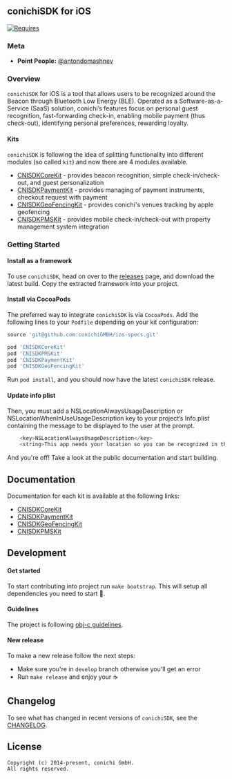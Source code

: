 ## conichiSDK for iOS

[![Requires](https://img.shields.io/badge/Requires-iOS%208+-blue.svg?style=flat)]()

### Meta
* __Point People:__ [@antondomashnev](https://github.com/Antondomashnev)

### Overview
`conichiSDK` for iOS is a tool that allows users to be recognized around the Beacon through Bluetooth Low Energy (BLE). Operated as a Software-as-a-Service (SaaS) solution, conichi’s features focus on personal guest recognition, fast-forwarding check-in, enabling mobile payment (thus check-out), identifying personal preferences, rewarding loyalty.

#### Kits

`conichiSDK` is following the idea of splitting functionality into different modules (so called `kit`) and now there are 4 modules available.

* [CNISDKCoreKit](https://github.com/conichiGMBH/ios-sdk/blob/master/CNISDKCoreKit/docs/CNISDKCoreKit.md) - provides beacon recognition, simple check-in/check-out, and guest personalization
* [CNISDKPaymentKit](https://github.com/conichiGMBH/ios-sdk/blob/master/CNISDKPaymentKit/docs/CNISDKPaymentKit.md) - provides managing of payment instruments, checkout request with payment
* [CNISDKGeoFencingKit](https://github.com/conichiGMBH/ios-sdk/blob/master/CNISDKGeoFencingKit/docs/CNISDKGeoFencingKit.md) - provides conichi's venues tracking by apple geofencing
* [CNISDKPMSKit](https://github.com/conichiGMBH/ios-sdk/blob/master/CNISDKPMSKit/docs/CNISDKPMSKit.md) - provides mobile check-in/check-out with property management system integration  

### Getting Started

#### Install as a framework

To use `conichiSDK`, head on over to the [releases](https://github.com/conichiGMBH/ios-sdk/releases) page, and download the latest build. Copy the extracted framework into your project.

#### Install via CocoaPods
The preferred way to integrate `conichiSDK` is via `CocoaPods`. Add the following lines to your `Podfile` depending on your kit configuration:
```ruby
source 'git@github.com:conichiGMBH/ios-specs.git'

pod 'CNISDKCoreKit'
pod 'CNISDKPMSKit'
pod 'CNISDKPaymentKit'
pod 'CNISDKGeoFencingKit'
```
Run `pod install`, and you should now have the latest `conichiSDK` release.

#### Update info plist
Then, you must add a NSLocationAlwaysUsageDescription or NSLocationWhenInUseUsageDescription key to your project’s Info.plist containing the message to be displayed to the user at the prompt.

```objective-c
    <key>NSLocationAlwaysUsageDescription</key>
    <string>This app needs your location so you can be recognized in the conichi Hotel</string>
```

And you're off! Take a look at the public documentation and start building.

## Documentation

Documentation for each kit is available at the following links:
* [CNISDKCoreKit](https://github.com/conichiGMBH/ios-sdk/blob/master/CNISDKCoreKit/docs/apple_doc/html/index.html)
* [CNISDKPaymentKit](https://github.com/conichiGMBH/ios-sdk/blob/master/CNISDKPaymentKit/docs/apple_doc/html/index.html)
* [CNISDKGeoFencingKit](https://github.com/conichiGMBH/ios-sdk/blob/master/CNISDKGeoFencingKit/docs/apple_doc/html/index.html)
* [CNISDKPMSKit](https://github.com/conichiGMBH/ios-sdk/blob/master/CNISDKPMSKit/docs/apple_doc/html/index.html)

## Development

#### Get started
To start contributing into project run `make bootstrap`. This will setup all dependencies you need to start 🚀.

#### Guidelines
The project is following [obj-c guidelines](https://github.com/conichiGMBH/ios-team-guidelines/blob/master/docs/objective_c_style_guide.md).

#### New release
To make a new release follow the next steps:
* Make sure you're in `develop` branch otherwise you'll get an error
* Run `make release` and enjoy your ☕

## Changelog

To see what has changed in recent versions of `conichiSDK`, see the [CHANGELOG](https://github.com/conichiGMBH/ios-sdk/blob/master/CHANGELOG.yml).

## License

```
Copyright (c) 2014-present, сonichi GmbH.
All rights reserved.
```
